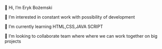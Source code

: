 👋 Hi, I’m Eryk Bożemski

👀 I’m interested in constant work with possibility of development

🌱 I’m currently learning HTML,CSS,JAVA SCRIPT

💞️ I’m looking to collaborate team where where we can work together on big projects
